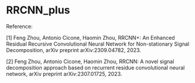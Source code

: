 # RRCNN_plus
Reference: 

[1] Feng Zhou, Antonio Cicone, Haomin Zhou, RRCNN+: An Enhanced Residual Recursive Convolutional Neural Network for Non-stationary Signal Decomposition, arXiv preprint arXiv:2309.04782, 2023.

[2] Feng Zhou, Antonio Cicone, Haomin Zhou, RRCNN: A novel signal decomposition approach based on recurrent residue convolutional neural network, arXiv preprint arXiv:2307.01725, 2023.
